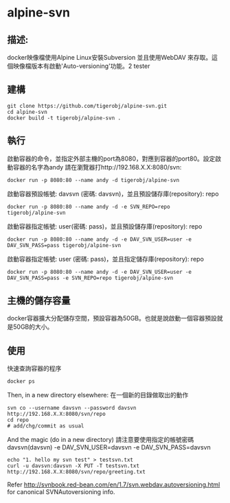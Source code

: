 

# alpine-svn
## 描述:
docker映像檔使用Alpine Linux安裝Subversion 並且使用WebDAV 來存取。這個映像檔版本有啟動'Auto-versioning'功能。2 tester
## 建構
```
git clone https://github.com/tigerobj/alpine-svn.git
cd alpine-svn
docker build -t tigerobj/alpine-svn .
```

## 執行
啟動容器的命令，並指定外部主機的port為8080，對應到容器的port80。設定啟動容器的名字為andy
請在瀏覽器打http://192.168.X.X:8080/svn:
```
docker run -p 8080:80 --name andy -d tigerobj/alpine-svn
```
啟動容器預設帳號: davsvn (密碼: davsvn)，並且預設儲存庫(repository): repo
```
docker run -p 8080:80 --name andy -d -e SVN_REPO=repo  tigerobj/alpine-svn
```
啟動容器指定帳號: user(密碼: pass)，並且預設儲存庫(repository): repo
```
docker run -p 8080:80 --name andy -d -e DAV_SVN_USER=user -e DAV_SVN_PASS=pass tigerobj/alpine-svn
```
啟動容器指定帳號: user (密碼: pass)，並且指定儲存庫(repository): repo
```
docker run -p 8080:80 --name andy -d -e DAV_SVN_USER=user -e DAV_SVN_PASS=pass -e SVN_REPO=repo tigerobj/alpine-svn
```
## 主機的儲存容量
docker容器擴大分配儲存空間，預設容器為50GB。也就是說啟動一個容器預設就是50GB的大小。

## 使用
快速查詢容器的程序
```
docker ps
```

Then, in a new directory elsewhere:
在一個新的目錄做取出的動作
```
svn co --username davsvn --password davsvn http://192.168.X.X:8080/svn/repo
cd repo
# add/chg/commit as usual
```

And the magic (do in a new directory)
請注意要使用指定的帳號密碼 davsvn(davsvn)
-e DAV_SVN_USER=davsvn -e DAV_SVN_PASS=davsvn

```
echo "1. hello my svn test" > testsvn.txt
curl -u davsvn:davsvn -X PUT -T testsvn.txt http://192.168.X.X:8080/svn/repo/greeting.txt
```

Refer http://svnbook.red-bean.com/en/1.7/svn.webdav.autoversioning.html for canonical SVNAutoversioning info.
